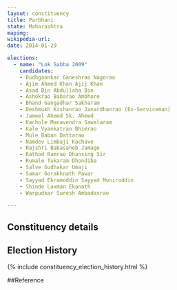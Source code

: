 ```yaml
---
layout: constituency
title: Parbhani
state: Maharashtra
mapimg: 
wikipedia-url: 
date: 2014-01-29

elections: 
  - name: "Lok Sabha 2009"
    candidates: 
    - Dudhgaonkar Ganeshrao Nagorao 
    - Ajim Ahmed Khan Ajij Khan 
    - Asad Bin Abdullaha Bin 
    - Ashokrao Babarao Ambhore 
    - Bhand Gangadhar Sakharam 
    - Deshmukh Kishanrao Janardhanrao (Ex-Serviceman) 
    - Jameel Ahmed Sk. Ahmed 
    - Kachole Manavendra Sawalaram 
    - Kale Vyankatrao Bhimrao 
    - Mule Baban Dattarao 
    - Namdev Limbaji Kachave 
    - Rajshri Babasaheb Jamage 
    - Rathod Ramrao Dhansing Sir 
    - Rumale Tukaram Dhondiba 
    - Salve Sudhakar Umaji 
    - Samar Gorakhnath Pawar 
    - Sayyad Ekramoddin Sayyad Muniroddin 
    - Shinde Laxman Ekanath 
    - Warpudkar Suresh Ambadasrao 

---
```

## Constituency details


## Election History
{% include constituency_election_history.html %}

##Reference
